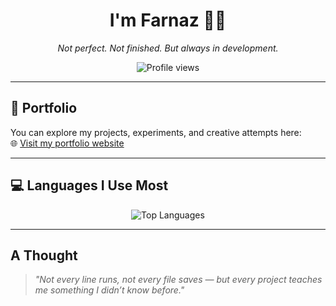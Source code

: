 <h1 align="center">I'm Farnaz 👩‍💻</h1>
<p align="center"><i>Not perfect. Not finished. But always in development.</i></p>

<p align="center">
  <img src="https://komarev.com/ghpvc/?username=farnaztr&label=Profile%20views&color=27ae60&style=flat" alt="Profile views" />
</p>

---

## 🔗 Portfolio

You can explore my projects, experiments, and creative attempts here:  
🌐 [Visit my portfolio website](https://farnaztr.github.io/farnaz-portfolio/)

---

## 💻 Languages I Use Most

<p align="center">
  <img src="https://github-readme-stats.vercel.app/api/top-langs/?username=farnaztr&layout=compact&langs_count=8&theme=default" alt="Top Languages" />
</p>

---

## A Thought

> _"Not every line runs, not every file saves — but every project teaches me something I didn’t know before."_
